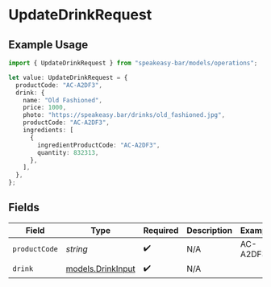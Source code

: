 # UpdateDrinkRequest

## Example Usage

```typescript
import { UpdateDrinkRequest } from "speakeasy-bar/models/operations";

let value: UpdateDrinkRequest = {
  productCode: "AC-A2DF3",
  drink: {
    name: "Old Fashioned",
    price: 1000,
    photo: "https://speakeasy.bar/drinks/old_fashioned.jpg",
    productCode: "AC-A2DF3",
    ingredients: [
      {
        ingredientProductCode: "AC-A2DF3",
        quantity: 832313,
      },
    ],
  },
};
```

## Fields

| Field                                           | Type                                            | Required                                        | Description                                     | Example                                         |
| ----------------------------------------------- | ----------------------------------------------- | ----------------------------------------------- | ----------------------------------------------- | ----------------------------------------------- |
| `productCode`                                   | *string*                                        | :heavy_check_mark:                              | N/A                                             | AC-A2DF3                                        |
| `drink`                                         | [models.DrinkInput](../../models/drinkinput.md) | :heavy_check_mark:                              | N/A                                             |                                                 |